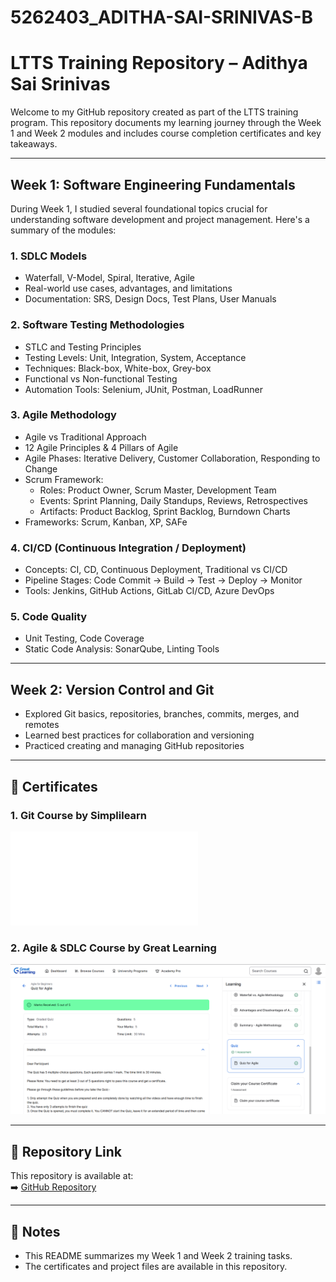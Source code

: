 # 5262403_ADITHA-SAI-SRINIVAS-B



# LTTS Training Repository – Adithya Sai Srinivas

Welcome to my GitHub repository created as part of the LTTS training program. This repository documents my learning journey through the Week 1 and Week 2 modules and includes course completion certificates and key takeaways.

---

## Week 1: Software Engineering Fundamentals

During Week 1, I studied several foundational topics crucial for understanding software development and project management. Here's a summary of the modules:

### 1. SDLC Models
- Waterfall, V-Model, Spiral, Iterative, Agile
- Real-world use cases, advantages, and limitations
- Documentation: SRS, Design Docs, Test Plans, User Manuals

### 2. Software Testing Methodologies
- STLC and Testing Principles
- Testing Levels: Unit, Integration, System, Acceptance
- Techniques: Black-box, White-box, Grey-box
- Functional vs Non-functional Testing
- Automation Tools: Selenium, JUnit, Postman, LoadRunner

### 3. Agile Methodology
- Agile vs Traditional Approach
- 12 Agile Principles & 4 Pillars of Agile
- Agile Phases: Iterative Delivery, Customer Collaboration, Responding to Change
- Scrum Framework:
  - Roles: Product Owner, Scrum Master, Development Team
  - Events: Sprint Planning, Daily Standups, Reviews, Retrospectives
  - Artifacts: Product Backlog, Sprint Backlog, Burndown Charts
- Frameworks: Scrum, Kanban, XP, SAFe

### 4. CI/CD (Continuous Integration / Deployment)
- Concepts: CI, CD, Continuous Deployment, Traditional vs CI/CD
- Pipeline Stages: Code Commit → Build → Test → Deploy → Monitor
- Tools: Jenkins, GitHub Actions, GitLab CI/CD, Azure DevOps

### 5. Code Quality
- Unit Testing, Code Coverage
- Static Code Analysis: SonarQube, Linting Tools

---

## Week 2: Version Control and Git

- Explored Git basics, repositories, branches, commits, merges, and remotes
- Learned best practices for collaboration and versioning
- Practiced creating and managing GitHub repositories

---

## 📜 Certificates

### 1. Git Course by Simplilearn
![Simplilearn Git Certificate](simp8695455_90430521753635594088.pdf)

### 2. Agile & SDLC Course by Great Learning
![Great Learning Certificate](greatlearningcourse.png)

---

## 🔗 Repository Link

This repository is available at:  
➡️ [GitHub Repository](https://github.com/Adithyasaisrinivas/5262403_ADITHA-SAI-SRINIVAS-B)

---

## 📌 Notes

- This README summarizes my Week 1 and Week 2 training tasks.
- The certificates and project files are available in this repository.
